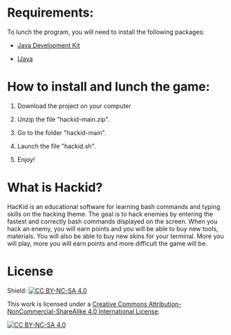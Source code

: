 # Requirements:

To lunch the program, you will need to install the following packages:

- [Java Development Kit](https://www.oracle.com/java/technologies/downloads/)

- [IJava](https://www.iut-info.univ-lille.fr/~yann.secq/ijava/)

# How to install and lunch the game:

1. Download the project on your computer

2. Unzip the file "hackid-main.zip".

3. Go to the folder "hackid-main".

4. Launch the file "hackid.sh".

5. Enjoy!

# What is Hackid?

HacKid is an educational software for learning bash commands and typing skills on the hacking theme.
The goal is to hack enemies by entering the fastest and correctly bash commands displayed on the screen.
When you hack an enemy, you will earn points and you will be able to buy new tools, materials.
You will also be able to buy new skins for your terminal.
More you will play, more you will earn points and more difficult the game will be.

# License

Shield: [![CC BY-NC-SA 4.0][cc-by-nc-sa-shield]][cc-by-nc-sa]

This work is licensed under a [Creative Commons Attribution-NonCommercial-ShareAlike 4.0
International License][cc-by-nc-sa].

[![CC BY-NC-SA 4.0][cc-by-nc-sa-image]][cc-by-nc-sa]

[cc-by-nc-sa]: http://creativecommons.org/licenses/by-nc-sa/4.0/
[cc-by-nc-sa-image]: https://licensebuttons.net/l/by-nc-sa/4.0/88x31.png
[cc-by-nc-sa-shield]: https://img.shields.io/badge/License-CC%20BY--NC--SA%204.0-lightgrey.svg